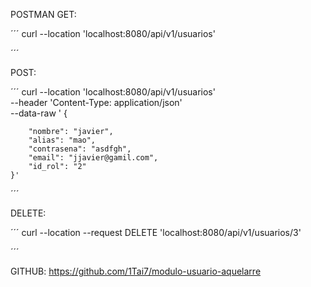 POSTMAN
GET:

 ´´´ 
 curl --location 'localhost:8080/api/v1/usuarios' 

 ´´´

POST: 

´´´ 
curl --location 'localhost:8080/api/v1/usuarios' \
--header 'Content-Type: application/json' \
--data-raw '   {
    
        "nombre": "javier",
        "alias": "mao",
        "contrasena": "asdfgh",
        "email": "jjavier@gamil.com",
        "id_rol": "2"
    }' 
´´´

DELETE:

´´´ 
curl --location --request DELETE 'localhost:8080/api/v1/usuarios/3' 

´´´


GITHUB: https://github.com/1Tai7/modulo-usuario-aquelarre